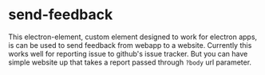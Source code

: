 # send-feedback

This electron-element, custom element designed to work for electron apps, 
is can be used to send feedback from webapp to a website.
Currently this works well for reporting issue to github's issue tracker.
But you can have simple website up that takes a report passed through `?body` url parameter.
